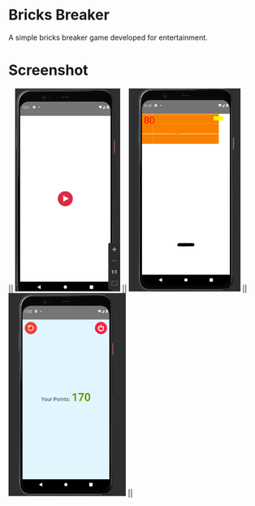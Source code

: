 # Bricks Breaker

A simple bricks breaker game developed for entertainment.


# Screenshot

|| <img src="/ss/1.png" height="400px"/> || <img src="/ss/2.png" height="400px"/> || <img src="/ss/3.png" height="400px"/> ||

